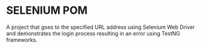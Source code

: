 # SELENIUM POM
A project that goes to the specified URL address using Selenium Web Driver and demonstrates the login process resulting in an error using TestNG frameworks.
